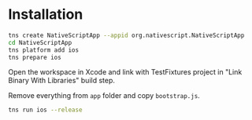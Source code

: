 # Installation

```bash
tns create NativeScriptApp --appid org.nativescript.NativeScriptApp
cd NativeScriptApp
tns platform add ios
tns prepare ios
```

Open the workspace in Xcode and link with TestFixtures project in "Link Binary With Libraries" build step.

Remove everything from `app` folder and copy `bootstrap.js`.

```bash
tns run ios --release
```
